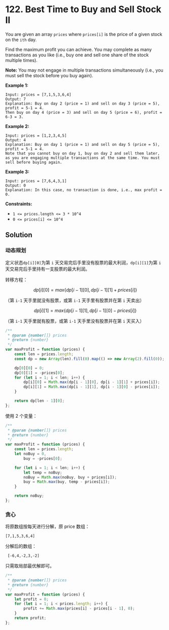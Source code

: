 # 122. Best Time to Buy and Sell Stock II

You are given an array `prices` where `prices[i]` is the price of a given stock on the `ith` day.

Find the maximum profit you can achieve. You may complete as many transactions as you like (i.e., buy one and sell one share of the stock multiple times).

**Note:** You may not engage in multiple transactions simultaneously (i.e., you must sell the stock before you buy again).

**Example 1:**

```
Input: prices = [7,1,5,3,6,4]
Output: 7
Explanation: Buy on day 2 (price = 1) and sell on day 3 (price = 5), profit = 5-1 = 4.
Then buy on day 4 (price = 3) and sell on day 5 (price = 6), profit = 6-3 = 3.
```

**Example 2:**

```
Input: prices = [1,2,3,4,5]
Output: 4
Explanation: Buy on day 1 (price = 1) and sell on day 5 (price = 5), profit = 5-1 = 4.
Note that you cannot buy on day 1, buy on day 2 and sell them later, as you are engaging multiple transactions at the same time. You must sell before buying again.
```

**Example 3:**

```
Input: prices = [7,6,4,3,1]
Output: 0
Explanation: In this case, no transaction is done, i.e., max profit = 0.
```

**Constraints:**

-   `1 <= prices.length <= 3 * 10^4`
-   `0 <= prices[i] <= 10^4`

## Solution

### 动态规划

定义状态`dp[i][0]`为第 `i` 天交易完后手里没有股票的最大利润，`dp[i][1]`为第 `i` 天交易完后手里持有一支股票的最大利润。

转移方程：

$$
dp[i][0] = max\{dp[i - 1][0], dp[i - 1][1] + prices[i]\}
$$

（第 `i-1` 天手里就没有股票，或第 `i-1` 天手里有股票并在第 `i` 天卖出）

$$
dp[i][1] = max\{dp[i - 1][1], dp[i - 1][0] - prices[i]\}
$$

（第 `i-1` 天手里就有股票，或第 `i-1` 天手里没有股票并在第 `i` 天买入）

```js
/**
 * @param {number[]} prices
 * @return {number}
 */
var maxProfit = function (prices) {
    const len = prices.length;
    const dp = new Array(len).fill(0).map(() => new Array(2).fill(0));

    dp[0][0] = 0;
    dp[0][1] = -prices[0];
    for (let i = 1; i < len; i++) {
        dp[i][0] = Math.max(dp[i - 1][0], dp[i - 1][1] + prices[i]);
        dp[i][1] = Math.max(dp[i - 1][1], dp[i - 1][0] - prices[i]);
    }

    return dp[len - 1][0];
};
```

使用 2 个变量：

```js
/**
 * @param {number[]} prices
 * @return {number}
 */
var maxProfit = function (prices) {
    const len = prices.length;
    let noBuy = 0,
        buy = -prices[0];

    for (let i = 1; i < len; i++) {
        let temp = noBuy;
        noBuy = Math.max(noBuy, buy + prices[i]);
        buy = Math.max(buy, temp - prices[i]);
    }

    return noBuy;
};
```

### 贪心

将原数组按每天进行分解，原 price 数组：

```
[7,1,5,3,6,4]
```

分解后的数组：

```
 [-6,4,-2,3,-2]
```

只需取局部最优解即可。

```js
/**
 * @param {number[]} prices
 * @return {number}
 */
var maxProfit = function (prices) {
    let profit = 0;
    for (let i = 1; i < prices.length; i++) {
        profit += Math.max(prices[i] - prices[i - 1], 0);
    }
    return profit;
};
```
